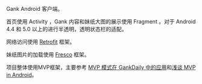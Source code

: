 Gank Android 客户端。

首页使用 Activity ，Gank 内容和妹纸大图的展示使用 Fragment 。对于 Android 4.4 和 5.0 以上的进行半透明，透明状态栏的适配。

网络访问使用 [Retrofit](https://github.com/square/retrofit) 框架。

妹纸图片的加载使用 [Fresco](http://fresco-cn.org/) 框架。

项目整体使用MVP框架，主要参考 [MVP 模式在 GankDaily 中的应用](http://gudong.name/advanced/2015/11/23/gank_mvp_introduce.html)和[浅谈 MVP in Android](http://blog.csdn.net/lmj623565791/article/details/46596109)。